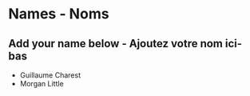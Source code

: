 # Names - Noms

## Add your name below - Ajoutez votre nom ici-bas

* Guillaume Charest
* Morgan Little

